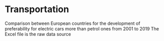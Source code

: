 # Transportation
Comparison between European countries for the development of preferability for electric cars more than petrol ones from 2001 to 2019
The Excel file is the raw data source
